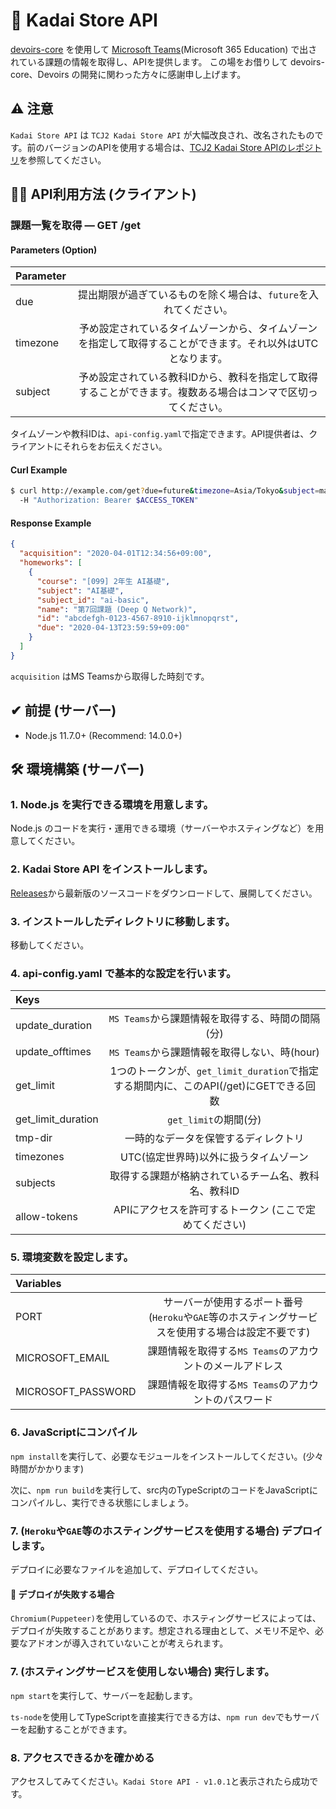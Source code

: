 # 🎒 Kadai Store API
[devoirs-core](https://github.com/approvers/devoirs-core) を使用して [Microsoft Teams](https://www.microsoft.com/ja-jp/microsoft-365/microsoft-teams/group-chat-software/)(Microsoft 365 Education) で出されている課題の情報を取得し、APIを提供します。
この場をお借りして devoirs-core、Devoirs の開発に関わった方々に感謝申し上げます。


## ⚠ 注意
``Kadai Store API`` は ``TCJ2 Kadai Store API`` が大幅改良され、改名されたものです。前のバージョンのAPIを使用する場合は、[TCJ2 Kadai Store APIのレポジトリ](https://github.com/takara2314/tcj2-kadai-store-api)を参照してください。


## 👨‍💻 API利用方法 (クライアント)
### 課題一覧を取得 — GET /get
#### Parameters (Option)
| Parameter |   |
|:----------|:-:|
| due       | 提出期限が過ぎているものを除く場合は、`future`を入れてください。 |
| timezone  | 予め設定されているタイムゾーンから、タイムゾーンを指定して取得することができます。それ以外はUTCとなります。 |
| subject   | 予め設定されている教科IDから、教科を指定して取得することができます。複数ある場合はコンマで区切ってください。 |

タイムゾーンや教科IDは、`api-config.yaml`で指定できます。API提供者は、クライアントにそれらをお伝えください。
#### Curl Example
```Bash
$ curl http://example.com/get?due=future&timezone=Asia/Tokyo&subject=math4,circuit2,ai-basic \
  -H "Authorization: Bearer $ACCESS_TOKEN"
```
#### Response Example
```JSON
{
  "acquisition": "2020-04-01T12:34:56+09:00",
  "homeworks": [
    {
      "course": "[099] 2年生 AI基礎",
      "subject": "AI基礎",
      "subject_id": "ai-basic",
      "name": "第7回課題 (Deep Q Network)",
      "id": "abcdefgh-0123-4567-8910-ijklmnopqrst",
      "due": "2020-04-13T23:59:59+09:00"
    }
  ]
}
```
`acquisition` はMS Teamsから取得した時刻です。


## ✔ 前提 (サーバー)
- Node.js 11.7.0+ (Recommend: 14.0.0+)


## 🛠 環境構築 (サーバー)
### 1. Node.js を実行できる環境を用意します。
Node.js のコードを実行・運用できる環境（サーバーやホスティングなど）を用意してください。

### 2. Kadai Store API をインストールします。
[Releases](https://github.com/takara2314/kadai-store-api/releases)から最新版のソースコードをダウンロードして、展開してください。

### 3. インストールしたディレクトリに移動します。
移動してください。

### 4. api-config.yaml で基本的な設定を行います。
| Keys               |   |
|:-------------------|:-:|
| update_duration    | `MS Teams`から課題情報を取得する、時間の間隔(分) |
| update_offtimes    | `MS Teams`から課題情報を取得しない、時(hour) |
| get_limit          | 1つのトークンが、`get_limit_duration`で指定する期間内に、このAPI(/get)にGETできる回数 |
| get_limit_duration | `get_limit`の期間(分) |
| tmp-dir            | 一時的なデータを保管するディレクトリ |
| timezones          | UTC(協定世界時)以外に扱うタイムゾーン |
| subjects           | 取得する課題が格納されているチーム名、教科名、教科ID |
| allow-tokens       | APIにアクセスを許可するトークン (ここで定めてください) |

### 5. 環境変数を設定します。
| Variables          |   |
|:-------------------|:-:|
| PORT               | サーバーが使用するポート番号 (`Heroku`や`GAE`等のホスティングサービスを使用する場合は設定不要です) |
| MICROSOFT_EMAIL    | 課題情報を取得する`MS Teams`のアカウントのメールアドレス |
| MICROSOFT_PASSWORD | 課題情報を取得する`MS Teams`のアカウントのパスワード |

### 6. JavaScriptにコンパイル
`npm install`を実行して、必要なモジュールをインストールしてください。(少々時間がかかります)

次に、`npm run build`を実行して、src内のTypeScriptのコードをJavaScriptにコンパイルし、実行できる状態にしましょう。

### 7. (`Heroku`や`GAE`等のホスティングサービスを使用する場合) デプロイします。
デプロイに必要なファイルを追加して、デプロイしてください。

#### 🔎 デブロイが失敗する場合
`Chromium(Puppeteer)`を使用しているので、ホスティングサービスによっては、デプロイが失敗することがあります。想定される理由として、メモリ不足や、必要なアドオンが導入されていないことが考えられます。

### 7. (ホスティングサービスを使用しない場合) 実行します。
`npm start`を実行して、サーバーを起動します。

`ts-node`を使用してTypeScriptを直接実行できる方は、`npm run dev`でもサーバーを起動することができます。

### 8. アクセスできるかを確かめる
アクセスしてみてください。`Kadai Store API - v1.0.1`と表示されたら成功です。